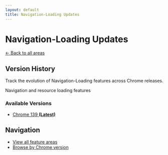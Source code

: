 ```yaml
---
layout: default
title: Navigation-Loading Updates
---
```


# Navigation-Loading Updates

[← Back to all areas](../)

## Version History

Track the evolution of Navigation-Loading features across Chrome releases.

Navigation and resource loading features



### Available Versions

- [Chrome 139 **(Latest)**](./chrome-139.html)

## Navigation

- [View all feature areas](../)
- [Browse by Chrome version](../../versions/)
